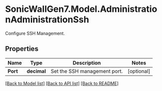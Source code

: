 # SonicWallGen7.Model.AdministrationAdministrationSsh
Configure SSH Management.

## Properties

Name | Type | Description | Notes
------------ | ------------- | ------------- | -------------
**Port** | **decimal** | Set the SSH management port. | [optional] 

[[Back to Model list]](../README.md#documentation-for-models) [[Back to API list]](../README.md#documentation-for-api-endpoints) [[Back to README]](../README.md)

